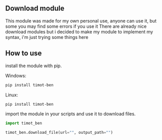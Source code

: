 ## Download module

This module was made for my own personal use, anyone can use it, but some you may find some errors if you use it
There are already nice download modules but i decided to make my module to implement my syntax, i'm just trying some things here

## How to use

install the module with pip.

Windows:
```powershell
pip install timot-ben

```
Linux:
```bash
pip install timot-ben
```

import the module in your scripts and use it to download files.

```python
import timot_ben

timot_ben.download_file(url="", output_path="")
```